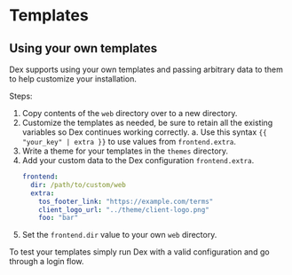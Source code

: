 # Templates

## Using your own templates

Dex supports using your own templates and passing arbitrary data to them to help customize your installation.

Steps:

1. Copy contents of the `web` directory over to a new directory.
2. Customize the templates as needed, be sure to retain all the existing variables so Dex continues working correctly.
  a. Use this syntax `{{ "your_key" | extra }}` to use values from `frontend.extra`.
3. Write a theme for your templates in the `themes` directory.
4. Add your custom data to the Dex configuration `frontend.extra`.
   ```yaml
   frontend:
     dir: /path/to/custom/web
     extra:
       tos_footer_link: "https://example.com/terms"
       client_logo_url: "../theme/client-logo.png"
       foo: "bar"
   ```
5. Set the `frontend.dir` value to your own `web` directory.

To test your templates simply run Dex with a valid configuration and go through a login flow.